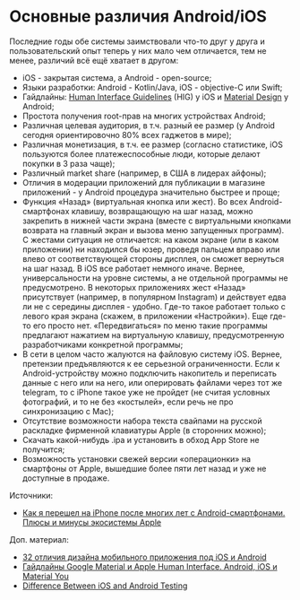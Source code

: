 # Основные различия Android/iOS

Последние годы обе системы заимствовали что-то друг у друга и пользовательский опыт теперь у них мало чем отличается, тем не менее, различий всё ещё хватает в другом:

* iOS - закрытая система, а Android - open-source;
* Языки разработки: Android - Kotlin/Java, iOS - objective-С или Swift;
* Гайдлайны: [Human Interface Guidelines](https://developer.apple.com/design/human-interface-guidelines/) (HIG) у iOS и [Material Design](https://material.io) у Android;
* Простота получения root-прав на многих устройствах Android;
* Различная целевая аудитория, в т.ч. разный ее размер (у Android сегодня ориентировочно 80% всех гаджетов в мире);
* Различная монетизация, в т.ч. ее размер (согласно статистике, iOS пользуются более платежеспособные люди, которые делают покупки в 3 раза чаще);
* Различный market share (например, в США в лидерах айфоны);
* Отличия в модерации приложений для публикации в магазине приложений - у Android процедура значительно быстрее и проще;
* Функция «Назад» (виртуальная кнопка или жест). Во всех Android-смартфонах клавишу, возвращающую на шаг назад, можно закрепить в нижней части экрана (вместе с виртуальными кнопками возврата на главный экран и вызова меню запущенных программ). С жестами ситуация не отличается: на каком экране (или в каком приложении) ни находился бы юзер, проведя пальцем вправо или влево от соответствующей стороны дисплея, он сможет вернуться на шаг назад. В iOS все работает немного иначе. Вернее, универсальности на уровне системы, а не отдельной программы не предусмотрено. В некоторых приложениях жест «Назад» присутствует (например, в популярном Instagram) и действует едва ли не с середины дисплея - удобно. Где-то такое работает только с левого края экрана (скажем, в приложении «Настройки»). Еще где-то его просто нет. «Передвигаться» по меню такие программы предлагают нажатием на виртуальную клавишу, предусмотренную разработчиками конкретной программы;
* В сети в целом часто жалуются на файловую систему iOS. Вернее, претензии предъявляются к ее серьезной ограниченности. Если к Android-устройству можно подключить накопитель и переписать данные с него или на него, или оперировать файлами через тот же telegram, то с iPhone такое уже не пройдет (не считая условных фотографий, и то не без «костылей», если речь не про синхронизацию с Mac);
* Отсутствие возможности набора текста свайпами на русской раскладке фирменной клавиатуры Apple (в сторонних можно);
* Скачать какой-нибудь .ipa и установить в обход App Store не получится;
* Возможность установки свежей версии «операционки» на смартфоны от Apple, вышедшие более пяти лет назад и уже не доступные в продаже.

Источники:

* [Как я перешел на iPhone после многих лет с Android-смартфонами. Плюсы и минусы экосистемы Apple](https://tech.onliner.by/2021/11/22/plyusy-i-minusy-ekosistemy-apple)

Доп. материал:

* [32 отличия дизайна мобильного приложения под iOS и Android](https://habr.com/ru/company/redmadrobot/blog/491674/)
* [Гайдлайны Google Material и Apple Human Interface. Android, iOS и Material You](https://www.youtube.com/watch?v=28m34MR\_g2c)
* [Difference Between iOS and Android Testing](https://w3softech.com/blog/difference-between-ios-and-android-testing/)
